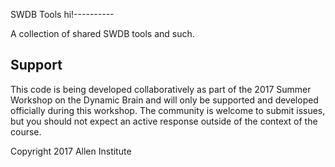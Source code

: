 SWDB Tools
hi!----------


A collection of shared SWDB tools and such.

## Support

This code is being developed collaboratively as part of the 2017 Summer Workshop on the Dynamic Brain and will only be supported and developed officially during this workshop. The community is welcome to submit issues, but you should not expect an active response outside of the context of the course.

Copyright 2017 Allen Institute
